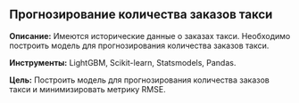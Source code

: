 ## Прогнозирование количества заказов такси

**Описание:**
Имеются исторические данные о заказах такси. Необходимо построить модель для прогнозирования количества заказов такси.

**Инструменты:**
LightGBM, Scikit-learn, Statsmodels, Pandas.   

**Цель:**
Построить модель для прогнозирования количества заказов такси и минимизировать метрику RMSE.
